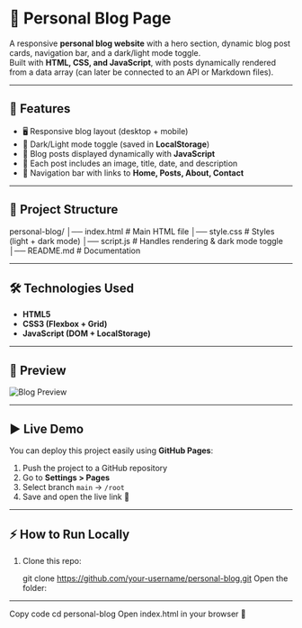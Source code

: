# 📝 Personal Blog Page

A responsive **personal blog website** with a hero section, dynamic blog post cards, navigation bar, and a dark/light mode toggle.  
Built with **HTML, CSS, and JavaScript**, with posts dynamically rendered from a data array (can later be connected to an API or Markdown files).

---

## 🚀 Features
- 🖥️ Responsive blog layout (desktop + mobile)  
- 🌙 Dark/Light mode toggle (saved in **LocalStorage**)  
- 📰 Blog posts displayed dynamically with **JavaScript**  
- 📸 Each post includes an image, title, date, and description  
- 📌 Navigation bar with links to **Home, Posts, About, Contact**  

---

## 📂 Project Structure
personal-blog/
│── index.html # Main HTML file
│── style.css # Styles (light + dark mode)
│── script.js # Handles rendering & dark mode toggle
│── README.md # Documentation

---

## 🛠️ Technologies Used
- **HTML5**
- **CSS3 (Flexbox + Grid)**
- **JavaScript (DOM + LocalStorage)**

---

## 📸 Preview
![Blog Preview](https://source.unsplash.com/1200x600/?blog,coding)

---

## ▶️ Live Demo
You can deploy this project easily using **GitHub Pages**:

1. Push the project to a GitHub repository  
2. Go to **Settings > Pages**  
3. Select branch `main` → `/root`  
4. Save and open the live link 🎉  

---

## ⚡ How to Run Locally
1. Clone this repo:
   
   git clone https://github.com/your-username/personal-blog.git
Open the folder:

----
Copy code
cd personal-blog
Open index.html in your browser 🚀
